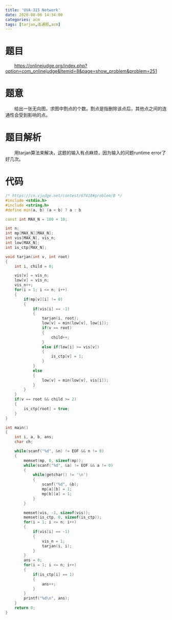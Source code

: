 ```yaml
---
title: 'UVA-315 Network'
date: 2020-08-06 14:34:00
categories: acm
tags: [tarjan,连通图,acm]
---
```

# 题目
&emsp;&emsp;<https://onlinejudge.org/index.php?option=com_onlinejudge&Itemid=8&page=show_problem&problem=251>

# 题意
&emsp;&emsp;给出一张无向图，求图中割点的个数。割点是指删除该点后，其他点之间的连通性会受到影响的点。

# 题目解析
&emsp;&emsp;用tarjan算法来解决，这题的输入有点麻烦，因为输入的问题runtime error了好几次。

# 代码
```cpp
/* https://cn.vjudge.net/contest/67418#problem/B */
#include <stdio.h>
#include <string.h>
#define min(a, b) (a < b) ? a : b

const int MAX_N = 100 + 10;

int n;
int mp[MAX_N][MAX_N];
int vis[MAX_N], vis_n;
int low[MAX_N];
int is_ctp[MAX_N];

void tarjan(int v, int root)
{
	int i, child = 0;

	vis[v] = vis_n;
	low[v] = vis_n;
	vis_n++;
	for(i = 1; i <= n; i++)
	{
		if(mp[v][i] != 0)
		{
			if(vis[i] == -1)
			{
				tarjan(i, root);
				low[v] = min(low[v], low[i]);
				if(v == root)
				{
					child++;
				}
				else if(low[i] >= vis[v])
				{
					is_ctp[v] = 1;
				}
			}
			else
			{
				low[v] = min(low[v], vis[i]);
			}
		}
	}
	if(v == root && child >= 2)
	{
		is_ctp[root] = true;
	}
}

int main()
{
	int i, a, b, ans;
	char ch;

	while(scanf("%d", &n) != EOF && n != 0)
	{
		memset(mp, 0, sizeof(mp));
		while(scanf("%d", &a) != EOF && a != 0)
		{
			while(getchar() != '\n')
			{
				scanf("%d", &b);
				mp[a][b] = 1;
				mp[b][a] = 1;
			}
		}

		memset(vis, -1, sizeof(vis));
		memset(is_ctp, 0, sizeof(is_ctp));
		for(i = 1; i <= n; i++)
		{
			if(vis[i] == -1)
			{
				vis_n = 1;
				tarjan(i, i);
			}
		}
		ans = 0;
		for(i = 1; i <= n; i++)
		{
			if(is_ctp[i] == 1)
			{
				ans++;
			}
		}
		printf("%d\n", ans);
	}
	return 0;
}

```